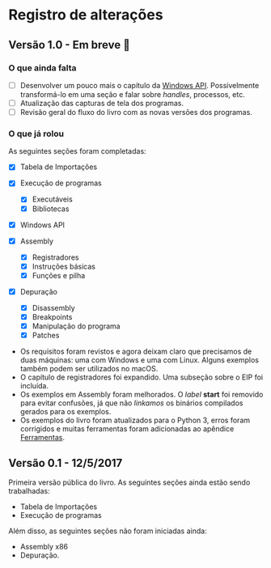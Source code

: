 # Registro de alterações

## Versão 1.0 - Em breve 🚀

### O que ainda falta

* [ ] Desenvolver um pouco mais o capítulo da [Windows API](../windows-api.md). Possivelmente transformá-lo em uma seção e falar sobre _handles_, processos, etc.
* [ ] Atualização das capturas de tela dos programas.
* [ ] Revisão geral do fluxo do livro com as novas versões dos programas.

### O que já rolou

As seguintes seções foram completadas:

* [x] Tabela de Importações
* [x] Execução de programas
  * [x] Executáveis
  * [x] Bibliotecas
* [x] Windows API
* [x] Assembly
  * [x] Registradores
  * [x] Instruções básicas
  * [x] Funções e pilha
* [x] Depuração

  * [x] Disassembly
  * [x] Breakpoints
  * [x] Manipulação do programa
  * [x] Patches

* Os requisitos foram revistos e agora deixam claro que precisamos de duas máquinas: uma com Windows e uma com Linux. Alguns exemplos também podem ser utilizados no macOS.
* O capítulo de registradores foi expandido. Uma subseção sobre o EIP foi incluída.
* Os exemplos em Assembly foram melhorados. O _label_ **start** foi removido para evitar confusões, já que não _linkamos_ os binários compilados gerados para os exemplos.
* Os exemplos do livro foram atualizados para o Python 3, erros foram corrigidos e muitas ferramentas foram adicionadas ao apêndice [Ferramentas](../apendices/ferramentas.md).

## Versão 0.1 - 12/5/2017

Primeira versão pública do livro. As seguintes seções ainda estão sendo trabalhadas:

* Tabela de Importações
* Execução de programas

Além disso, as seguintes seções não foram iniciadas ainda:

* Assembly x86
* Depuração.

